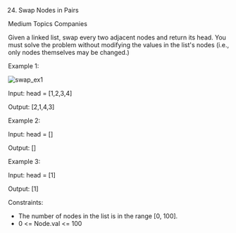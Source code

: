 24. Swap Nodes in Pairs

Medium
Topics
Companies

Given a linked list, swap every two adjacent nodes and return its head. You must solve the problem without modifying the values in the list's nodes (i.e., only nodes themselves may be changed.)

 
Example 1:

![swap_ex1](https://github.com/AnkitPorwal04/LeetCode/assets/96345105/7cb04366-395c-4db6-8605-8f3d0e9cdf10)

Input: head = [1,2,3,4]

Output: [2,1,4,3]

Example 2:

Input: head = []

Output: []

Example 3:

Input: head = [1]

Output: [1]
 

Constraints:

- The number of nodes in the list is in the range [0, 100].
- 0 <= Node.val <= 100
